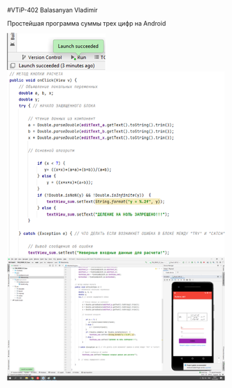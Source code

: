 #VTiP-402 Balasanyan Vladimir 

Простейшая программа суммы трех цифр на Android

![screenshot](Screenshot.png)
![screenshot](Screenshot1.png)
![screenshot](Screenshot2.png)
